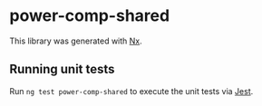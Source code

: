 # power-comp-shared

This library was generated with [Nx](https://nx.dev).

## Running unit tests

Run `ng test power-comp-shared` to execute the unit tests via [Jest](https://jestjs.io).
